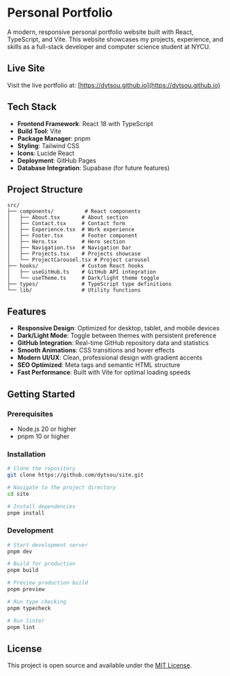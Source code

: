 # Personal Portfolio

A modern, responsive personal portfolio website built with React, TypeScript, and Vite. This website showcases my projects, experience, and skills as a full-stack developer and computer science student at NYCU.

## Live Site

Visit the live portfolio at: [https://dytsou.github.io](https://dytsou.github.io)

## Tech Stack

- **Frontend Framework**: React 18 with TypeScript
- **Build Tool**: Vite
- **Package Manager**: pnpm
- **Styling**: Tailwind CSS
- **Icons**: Lucide React
- **Deployment**: GitHub Pages
- **Database Integration**: Supabase (for future features)

## Project Structure

```
src/
├── components/          # React components
│   ├── About.tsx       # About section
│   ├── Contact.tsx     # Contact form
│   ├── Experience.tsx  # Work experience
│   ├── Footer.tsx      # Footer component
│   ├── Hero.tsx        # Hero section
│   ├── Navigation.tsx  # Navigation bar
│   ├── Projects.tsx    # Projects showcase
│   └── ProjectCarousel.tsx # Project carousel
├── hooks/              # Custom React hooks
│   ├── useGitHub.ts    # GitHub API integration
│   └── useTheme.ts     # Dark/light theme toggle
├── types/              # TypeScript type definitions
└── lib/                # Utility functions
```

## Features

- **Responsive Design**: Optimized for desktop, tablet, and mobile devices
- **Dark/Light Mode**: Toggle between themes with persistent preference
- **GitHub Integration**: Real-time GitHub repository data and statistics
- **Smooth Animations**: CSS transitions and hover effects
- **Modern UI/UX**: Clean, professional design with gradient accents
- **SEO Optimized**: Meta tags and semantic HTML structure
- **Fast Performance**: Built with Vite for optimal loading speeds

## Getting Started

### Prerequisites

- Node.js 20 or higher
- pnpm 10 or higher

### Installation

```bash
# Clone the repository
git clone https://github.com/dytsou/site.git

# Navigate to the project directory
cd site

# Install dependencies
pnpm install
```

### Development

```bash
# Start development server
pnpm dev

# Build for production
pnpm build

# Preview production build
pnpm preview

# Run type checking
pnpm typecheck

# Run linter
pnpm lint
```

## License

This project is open source and available under the [MIT License](LICENSE).
